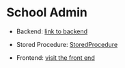 # School Admin

- Backend: [link to backend](https://schooladminapi.azurewebsites.net)

- Stored Procedure: [StoredProcedure](https://gist.github.com/Danntastico/3c82670c5354fbfd84168794b9c03529)

- Frontend: [visit the front end](https://school-admin.vercel.app/)
